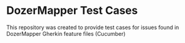 # DozerMapper Test Cases

This repository was created to provide test cases for issues found in DozerMapper Gherkin feature files (Cucumber)
